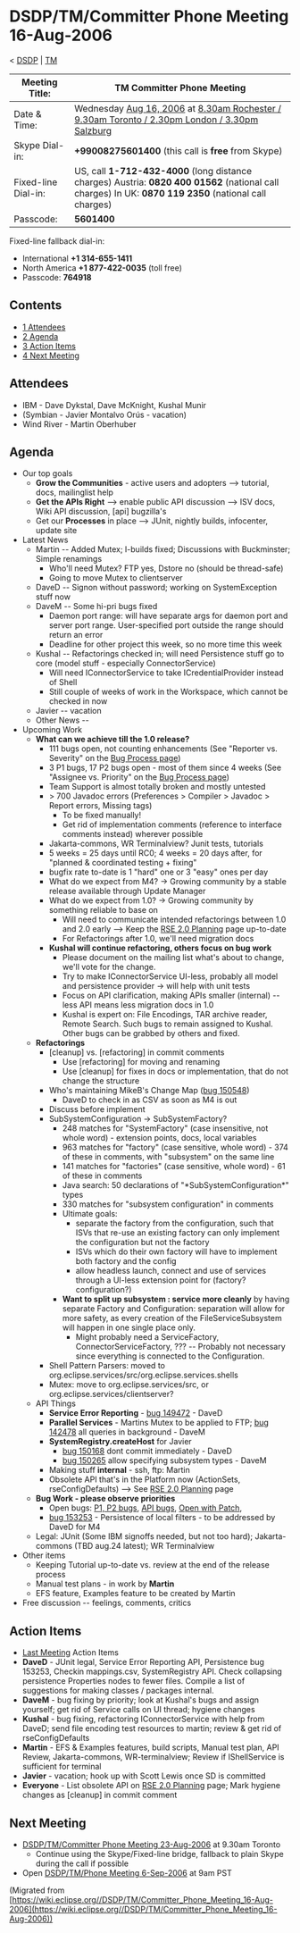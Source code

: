 

DSDP/TM/Committer Phone Meeting 16-Aug-2006
===========================================

< [DSDP](/DSDP "DSDP")‎ | [TM](/DSDP/TM "DSDP/TM")

| Meeting Title: | **TM Committer Phone Meeting** |
| --- | --- |
| Date & Time: | Wednesday [Aug 16, 2006](/index.php?title=Aug_16,_2006&action=edit&redlink=1 "Aug 16, 2006 (page does not exist)") at [8.30am Rochester / 9.30am Toronto / 2.30pm London / 3.30pm Salzburg](http://www.timeanddate.com/worldclock/meetingdetails.html?year=2006&month=8&day=16&hour=13&min=30&sec=0&p1=223&p2=250&p3=421&p4=136&iv=1800) |
| Skype Dial-in: | **+99008275601400** (this call is **free** from Skype) |
| Fixed-line Dial-in: | US, call **1-712-432-4000** (long distance charges)    Austria: **0820 400 01562** (national call charges)   In UK: **0870 119 2350** (national call charges)   |
| Passcode: | **5601400** |

Fixed-line fallback dial-in:

*   International **+1 314-655-1411**
*   North America **+1 877-422-0035** (toll free)
*   Passcode: **764918**

Contents
--------

*   [1 Attendees](#Attendees)
*   [2 Agenda](#Agenda)
*   [3 Action Items](#Action-Items)
*   [4 Next Meeting](#Next-Meeting)

Attendees
---------

*   IBM - Dave Dykstal, Dave McKnight, Kushal Munir
*   (Symbian - Javier Montalvo Orús - vacation)
*   Wind River - Martin Oberhuber

Agenda
------

*   Our top goals
    *   **Grow the Communities** \- active users and adopters --> tutorial, docs, mailinglist help
    *   **Get the APIs Right** --\> enable public API discussion --> ISV docs, Wiki API discussion, \[api\] bugzilla's
    *   Get our **Processes** in place --> JUnit, nightly builds, infocenter, update site
*   Latest News
    *   Martin -- Added Mutex; I-builds fixed; Discussions with Buckminster; Simple renamings
        *   Who'll need Mutex? FTP yes, Dstore no (should be thread-safe)
        *   Going to move Mutex to clientserver
    *   DaveD -- Signon without password; working on SystemException stuff now
    *   DaveM -- Some hi-pri bugs fixed
        *   Daemon port range: will have separate args for daemon port and server port range. User-specified port outside the range should return an error
        *   Deadline for other project this week, so no more time this week
    *   Kushal -- Refactorings checked in; will need Persistence stuff go to core (model stuff - especially ConnectorService)
        *   Will need IConnectorService to take ICredentialProvider instead of Shell
        *   Still couple of weeks of work in the Workspace, which cannot be checked in now
    *   Javier -- vacation
    *   Other News --
*   Upcoming Work
    *   **What can we achieve till the 1.0 release?**
        *   111 bugs open, not counting enhancements (See "Reporter vs. Severity" on the [Bug Process page](https://www.eclipse.org/dsdp/tm/development/bug_process.php))
        *   3 P1 bugs, 17 P2 bugs open - most of them since 4 weeks (See "Assignee vs. Priority" on the [Bug Process page](https://www.eclipse.org/dsdp/tm/development/bug_process.php))
        *   Team Support is almost totally broken and mostly untested
        *   \> 700 Javadoc errors (Preferences > Compiler > Javadoc > Report errors, Missing tags)
            *   To be fixed manually!
            *   Get rid of implementation comments (reference to interface comments instead) wherever possible
        *   Jakarta-commons, WR Terminalview? Junit tests, tutorials
        *   5 weeks = 25 days until RC0; 4 weeks = 20 days after, for "planned & coordinated testing + fixing"
        *   bugfix rate to-date is 1 "hard" one or 3 "easy" ones per day
        *   What do we expect from M4? -> Growing community by a stable release available through Update Manager
        *   What do we expect from 1.0? -> Growing community by something reliable to base on
            *   Will need to communicate intended refactorings between 1.0 and 2.0 early --> Keep the [RSE 2.0 Planning](/RSE_2.0_Planning "RSE 2.0 Planning") page up-to-date
            *   For Refactorings after 1.0, we'll need migration docs
        *   **Kushal will continue refactoring, others focus on bug work**
            *   Please document on the mailing list what's about to change, we'll vote for the change.
            *   Try to make IConnectorService UI-less, probably all model and persistence provider -> will help with unit tests
            *   Focus on API clarification, making APIs smaller (internal) -- less API means less migration docs in 1.0
            *   Kushal is expert on: File Encodings, TAR archive reader, Remote Search. Such bugs to remain assigned to Kushal. Other bugs can be grabbed by others and fixed.
    *   **Refactorings**
        *   \[cleanup\] vs. \[refactoring\] in commit comments
            *   Use \[refactoring\] for moving and renaming
            *   Use \[cleanup\] for fixes in docs or implementation, that do not change the structure
        *   Who's maintaining MikeB's Change Map ([bug 150548](https://bugs.eclipse.org/bugs/show_bug.cgi?id=150548))
            *   DaveD to check in as CSV as soon as M4 is out
        *   Discuss before implement
        *   SubSystemConfiguration -> SubSystemFactory?
            *   248 matches for "SystemFactory" (case insensitive, not whole word) - extension points, docs, local variables
            *   963 matches for "factory" (case sensitive, whole word) - 374 of these in comments, with "subsystem" on the same line
            *   141 matches for "factories" (case sensitive, whole word) - 61 of these in comments
            *   Java search: 50 declarations of "\*SubSystemConfiguration\*" types
            *   330 matches for "subsystem configuration" in comments
            *   Ultimate goals:
                *   separate the factory from the configuration, such that ISVs that re-use an existing factory can only implement the configuration but not the factory
                *   ISVs which do their own factory will have to implement both factory and the config
                *   allow headless launch, connect and use of services through a UI-less extension point for (factory? configuration?)
            *   **Want to split up subsystem : service more cleanly** by having separate Factory and Configuration: separation will allow for more safety, as every creation of the FileServiceSubsystem will happen in one single place only.
                *   Might probably need a ServiceFactory, ConnectorServiceFactory, ??? -- Probably not necessary since everything is connected to the Configuration.
        *   Shell Pattern Parsers: moved to org.eclipse.services/src/org.eclipse.services.shells
        *   Mutex: move to org.eclipse.services/src, or org.eclipse.services/clientserver?
    *   API Things
        *   **Service Error Reporting** \- [bug 149472](https://bugs.eclipse.org/bugs/show_bug.cgi?id=149472) \- DaveD
        *   **Parallel Services** \- Martins Mutex to be applied to FTP; [bug 142478](https://bugs.eclipse.org/bugs/show_bug.cgi?id=142478) all queries in background - DaveM
        *   **SystemRegistry.createHost** for Javier
            *   [bug 150168](https://bugs.eclipse.org/bugs/show_bug.cgi?id=150168) dont commit immediately - DaveD
            *   [bug 150265](https://bugs.eclipse.org/bugs/show_bug.cgi?id=150265) allow specifying subsystem types - DaveM
        *   Making stuff **internal** \- ssh, ftp: Martin
        *   Obsolete API that's in the Platform now (ActionSets, rseConfigDefaults) --> See [RSE 2.0 Planning](/RSE_2.0_Planning "RSE 2.0 Planning") page
    *   **Bug Work - please observe priorities**
        *   Open bugs: [P1, P2 bugs](https://bugs.eclipse.org/bugs/buglist.cgi?query_format=advanced&classification=DSDP&product=Target+Management&component=RSE&bug_status=UNCONFIRMED&bug_status=NEW&bug_status=ASSIGNED&bug_status=REOPENED&priority=P1&priority=P2&cmdtype=doit), [API bugs](https://bugs.eclipse.org/bugs/buglist.cgi?query_format=advanced&short_desc_type=allwordssubstr&short_desc=%5Bapi&classification=DSDP&product=Target+Management&component=RSE&bug_status=UNCONFIRMED&bug_status=NEW&bug_status=ASSIGNED&bug_status=REOPENED&cmdtype=doit), [Open with Patch](https://bugs.eclipse.org/bugs/buglist.cgi?query_format=advanced&classification=DSDP&product=Target+Management&component=RSE&bug_status=UNCONFIRMED&bug_status=NEW&bug_status=ASSIGNED&bug_status=REOPENED&cmdtype=doit&field0-0-0=attachments.ispatch&type0-0-0=equals&value0-0-0=1),
        *   [bug 153253](https://bugs.eclipse.org/bugs/show_bug.cgi?id=153253) \- Persistence of local filters - to be addressed by DaveD for M4
    *   Legal: JUnit (Some IBM signoffs needed, but not too hard); Jakarta-commons (TBD aug.24 latest); WR Terminalview
*   Other items
    *   Keeping Tutorial up-to-date vs. review at the end of the release process
    *   Manual test plans - in work by **Martin**
    *   EFS feature, Examples feature to be created by Martin
*   Free discussion -- feelings, comments, critics

Action Items
------------

*   [Last Meeting](/DSDP/TM/Committer_Phone_Meeting_9-Aug-2006#Action_Items "DSDP/TM/Committer Phone Meeting 9-Aug-2006") Action Items
*   **DaveD** \- JUnit legal, Service Error Reporting API, Persistence bug 153253, Checkin mappings.csv, SystemRegistry API. Check collapsing persistence Properties nodes to fewer files. Compile a list of suggestions for making classes / packages internal.
*   **DaveM** \- bug fixing by priority; look at Kushal's bugs and assign yourself; get rid of Service calls on UI thread; hygiene changes
*   **Kushal** \- bug fixing, refactoring IConnectorService with help from DaveD; send file encoding test resources to martin; review & get rid of rseConfigDefaults
*   **Martin** \- EFS & Examples features, build scripts, Manual test plan, API Review, Jakarta-commons, WR-terminalview; Review if IShellService is sufficient for terminal
*   **Javier** \- vacation; hook up with Scott Lewis once SD is committed
*   **Everyone** \- List obsolete API on [RSE 2.0 Planning](/RSE_2.0_Planning "RSE 2.0 Planning") page; Mark hygiene changes as \[cleanup\] in commit comment

Next Meeting
------------

*   [DSDP/TM/Committer Phone Meeting 23-Aug-2006](/DSDP/TM/Committer_Phone_Meeting_23-Aug-2006 "DSDP/TM/Committer Phone Meeting 23-Aug-2006") at 9.30am Toronto
    *   Continue using the Skype/Fixed-line bridge, fallback to plain Skype during the call if possible
*   Open [DSDP/TM/Phone Meeting 6-Sep-2006](/DSDP/TM/Phone_Meeting_6-Sep-2006 "DSDP/TM/Phone Meeting 6-Sep-2006") at 9am PST


(Migrated from [https://wiki.eclipse.org//DSDP/TM/Committer_Phone_Meeting_16-Aug-2006](https://wiki.eclipse.org//DSDP/TM/Committer_Phone_Meeting_16-Aug-2006))